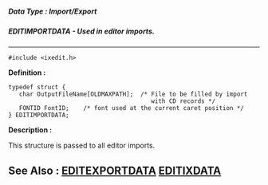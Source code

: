 ##### Data Type : Import/Export
##### EDITIMPORTDATA - Used in editor imports.
---
```
#include <ixedit.h>
```

**Definition :**
```
typedef struct {
   char OutputFileName[OLDMAXPATH];  /* File to be filled by import
                                        with CD records */
   FONTID FontID;    /* font used at the current caret position */
} EDITIMPORTDATA;
```

**Description :**

This structure is passed to all editor imports.


**See Also :**
[EDITEXPORTDATA](/domino-c-api-docs/reference/Data/EDITEXPORTDATA)
[EDITIXDATA](/domino-c-api-docs/reference/Data/EDITIXDATA)
---
